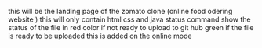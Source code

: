  this will be the landing page of the zomato clone (online food odering website ) this will only contain html css and java
 status command show the status of the file in red color if not ready to upload to git hub green if the file is ready to be uploaded
 this is added on the online mode
